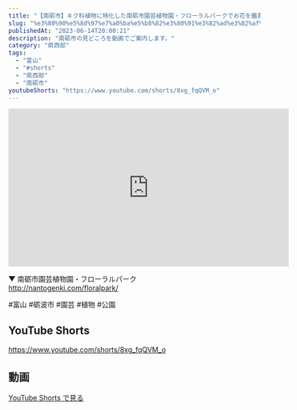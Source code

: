 ```yaml
---
title: "【南砺市】キク科植物に特化した南砺市園芸植物園・フローラルパークでお花を鑑賞 #shorts"
slug: "%e3%80%90%e5%8d%97%e7%a0%ba%e5%b8%82%e3%80%91%e3%82%ad%e3%82%af%e7%a7%91%e6%a4%8d%e7%89%a9%e3%81%ab%e7%89%b9%e5%8c%96%e3%81%97%e3%81%9f%e5%8d%97%e7%a0%ba%e5%b8%82%e5%9c%92%e8%8a%b8%e6%a4%8d%e7%89%a9"
publishedAt: "2023-06-14T20:00:21"
description: "南砺市の見どころを動画でご案内します。"
category: "県西部"
tags: 
  - "富山"
  - "#shorts"
  - "県西部"
  - "南砺市"
youtubeShorts: "https://www.youtube.com/shorts/8xg_fqQVM_o"
---
```


<iframe width="560" height="315" src="https://www.youtube.com/embed/S-19leF4KQ8" frameborder="0" allowfullscreen></iframe>

▼ 南砺市園芸植物園・フローラルパーク<br />
http://nantogenki.com/floralpark/

#富山 #砺波市 #園芸 #植物 #公園

## YouTube Shorts

https://www.youtube.com/shorts/8xg_fqQVM_o

## 動画

[YouTube Shorts で見る](https://www.youtube.com/shorts/8xg_fqQVM_o)

